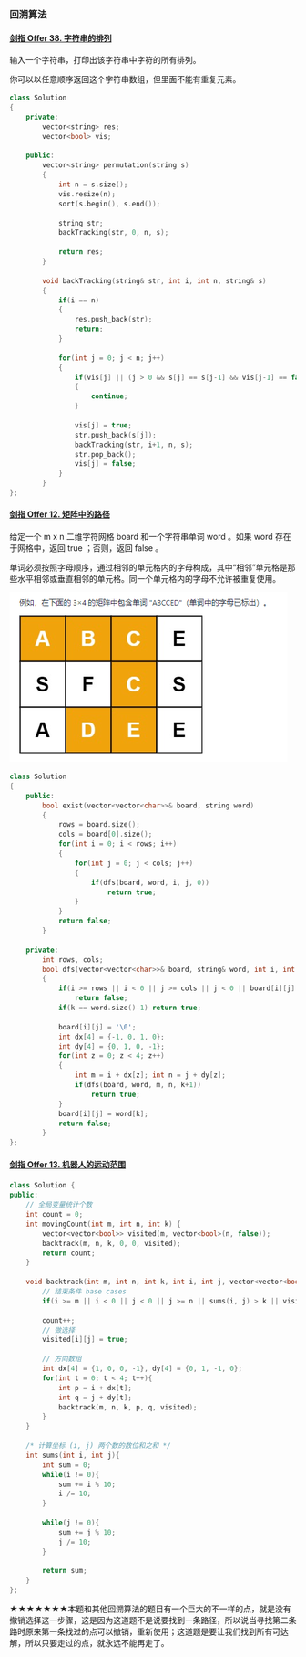 ### 回溯算法

#### [剑指 Offer 38. 字符串的排列](https://leetcode-cn.com/problems/zi-fu-chuan-de-pai-lie-lcof/)

输入一个字符串，打印出该字符串中字符的所有排列。

你可以以任意顺序返回这个字符串数组，但里面不能有重复元素。

```c++
class Solution
{
    private:
        vector<string> res;
        vector<bool> vis;

    public:
        vector<string> permutation(string s) 
        {
            int n = s.size();
            vis.resize(n);
            sort(s.begin(), s.end());

            string str;
            backTracking(str, 0, n, s);

            return res;
        }

        void backTracking(string& str, int i, int n, string& s)
        {
            if(i == n)
            {
                res.push_back(str);
                return;
            }

            for(int j = 0; j < n; j++)
            {
                if(vis[j] || (j > 0 && s[j] == s[j-1] && vis[j-1] == false))
                {
                    continue;
                }

                vis[j] = true;
                str.push_back(s[j]);
                backTracking(str, i+1, n, s);
                str.pop_back();
                vis[j] = false;
            }
        }
};
```



#### [剑指 Offer 12. 矩阵中的路径](https://leetcode-cn.com/problems/ju-zhen-zhong-de-lu-jing-lcof/)

给定一个 m x n 二维字符网格 board 和一个字符串单词 word 。如果 word 存在于网格中，返回 true ；否则，返回 false 。

单词必须按照字母顺序，通过相邻的单元格内的字母构成，其中“相邻”单元格是那些水平相邻或垂直相邻的单元格。同一个单元格内的字母不允许被重复使用。

![image-20210902224710427](../img/image-20210902224710427.png)

```c++
class Solution 
{
    public:
        bool exist(vector<vector<char>>& board, string word) 
        {
            rows = board.size();
            cols = board[0].size();
            for(int i = 0; i < rows; i++)
            {
                for(int j = 0; j < cols; j++)
                {
                    if(dfs(board, word, i, j, 0))
                        return true;
                }
            }
            return false;
        }

    private:
        int rows, cols;
        bool dfs(vector<vector<char>>& board, string& word, int i, int j, int k)
        {
            if(i >= rows || i < 0 || j >= cols || j < 0 || board[i][j] != word[k])
                return false;
            if(k == word.size()-1) return true;

            board[i][j] = '\0';
            int dx[4] = {-1, 0, 1, 0};
            int dy[4] = {0, 1, 0, -1};
            for(int z = 0; z < 4; z++)
            {
                int m = i + dx[z]; int n = j + dy[z];
                if(dfs(board, word, m, n, k+1))
                    return true; 
            }
            board[i][j] = word[k];
            return false;
        }
};
```



#### [剑指 Offer 13. 机器人的运动范围](https://leetcode-cn.com/problems/ji-qi-ren-de-yun-dong-fan-wei-lcof/)

```c++
class Solution {
public:
    // 全局变量统计个数
    int count = 0;
    int movingCount(int m, int n, int k) {
        vector<vector<bool>> visited(m, vector<bool>(n, false));
        backtrack(m, n, k, 0, 0, visited);
        return count;
    }

    void backtrack(int m, int n, int k, int i, int j, vector<vector<bool>>& visited){
        // 结束条件 base cases
        if(i >= m || i < 0 || j < 0 || j >= n || sums(i, j) > k || visited[i][j])  return;

        count++;
        // 做选择
        visited[i][j] = true;

        // 方向数组
        int dx[4] = {1, 0, 0, -1}, dy[4] = {0, 1, -1, 0};
        for(int t = 0; t < 4; t++){
            int p = i + dx[t];
            int q = j + dy[t];
            backtrack(m, n, k, p, q, visited);
        }
    }

    /* 计算坐标 (i, j) 两个数的数位和之和 */
    int sums(int i, int j){
        int sum = 0;
        while(i != 0){
            sum += i % 10;
            i /= 10;
        }

        while(j != 0){
            sum += j % 10;
            j /= 10;
        }

        return sum;
    }
};
```

★★★★★★★本题和其他回溯算法的题目有一个巨大的不一样的点，就是没有撤销选择这一步骤，这是因为这道题不是说要找到一条路径，所以说当寻找第二条路时原来第一条找过的点可以撤销，重新使用；这道题是要让我们找到所有可达解，所以只要走过的点，就永远不能再走了。

